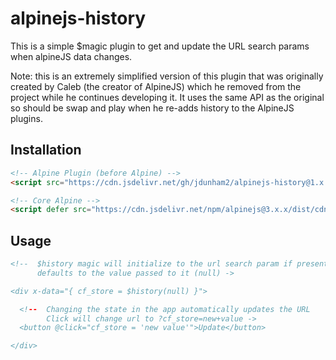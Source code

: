 # alpinejs-history

This is a simple $magic plugin to get and update the URL search params when alpineJS data changes.

Note: this is an extremely simplified version of this plugin that was originally created by Caleb (the creator of AlpineJS) which he removed from the project while he continues developing it. It uses the same API as the original so should be swap and play when he re-adds history to the AlpineJS plugins.

## Installation
```html
<!-- Alpine Plugin (before Alpine) -->
<script src="https://cdn.jsdelivr.net/gh/jdunham2/alpinejs-history@1.x.x/index.min.js"></script>

<!-- Core Alpine -->
<script defer src="https://cdn.jsdelivr.net/npm/alpinejs@3.x.x/dist/cdn.min.js"></script>
```


## Usage
```html
<!--  $history magic will initialize to the url search param if present
      defaults to the value passed to it (null) ->

<div x-data="{ cf_store = $history(null) }">

  <!--  Changing the state in the app automatically updates the URL
        Click will change url to ?cf_store=new+value ->
  <button @click="cf_store = 'new value'">Update</button> 

</div>
```

